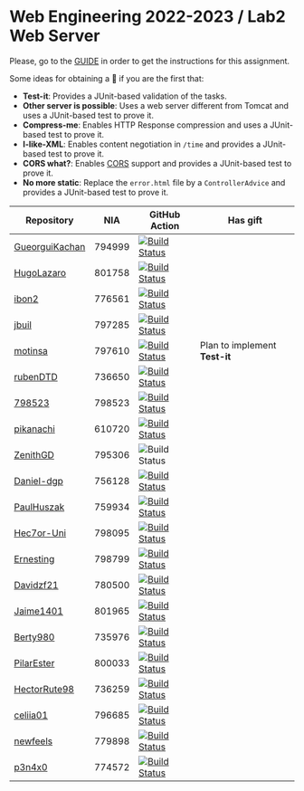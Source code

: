 # Web Engineering 2022-2023 / Lab2 Web Server

Please, go to the [GUIDE](docs/GUIDE.md) in order to get the instructions for this assignment.

Some ideas for obtaining a :gift: if you are the first that:

- **Test-it**: Provides a JUnit-based validation of the tasks.
- **Other server is possible**: Uses a web server different from Tomcat and uses a JUnit-based test to prove it.
- **Compress-me**: Enables HTTP Response compression and uses a JUnit-based test to prove it.
- **I-like-XML**: Enables content negotiation in `/time` and provides a JUnit-based test to prove it.
- **CORS what?**: Enables [CORS](https://developer.mozilla.org/es/docs/Web/HTTP/CORS) support and provides a JUnit-based test to prove it.
- **No more static**: Replace the `error.html` file by a `ControllerAdvice` and provides a JUnit-based test to prove it.

Repository | NIA    | GitHub Action | Has gift
----------|--------|---------------|-----
[GueorguiKachan](https://github.com/GueorguiKachan/lab2-web-server/tree/work) |794999 | [![Build Status](https://github.com/GueorguiKachan/lab2-web-server/actions/workflows/CI.yml/badge.svg?branch=work&event=push)](https://github.com/GueorguiKachan/lab2-web-server/actions/workflows/CI.yml) | 
[HugoLazaro](https://github.com/HugoLazaro/lab2-web-server/tree/work) | 801758 | [![Build Status](https://github.com/HugoLazaro/lab2-web-server/actions/workflows/CI.yml/badge.svg?branch=work&event=push)](https://github.com/HugoLazaro/lab2-web-server/actions/workflows/CI.yml) |
[ibon2](https://github.com/Ibon2/lab2-web-server/tree/work) | 776561 | [![Build Status](https://github.com/Ibon2/lab2-web-server/actions/workflows/CI.yml/badge.svg?branch=work&event=push)](https://github.com/Ibon2/lab2-web-server/actions/workflows/CI.yml) |
[jbuil](https://github.com/jbuil/lab2-web-server/tree/work) | 797285 | [![Build Status](https://github.com/jbuil/lab2-web-server/actions/workflows/CI.yml/badge.svg?branch=work&event=push)](https://github.com/jbuil/lab2-web-server/actions/workflows/CI.yml) |
[motinsa](https://github.com/motinsa/lab2-web-server/tree/work) | 797610 | [![Build Status](https://github.com/motinsa/lab2-web-server/actions/workflows/CI.yml/badge.svg?branch=work&event=push)](https://github.com/motinsa/lab2-web-server/actions/workflows/CI.yml) | Plan to implement **Test-it** |
[rubenDTD](https://github.com/rubenDTD/lab2-web-server/tree/work) | 736650 | [![Build Status](https://github.com/rubenDTD/lab2-web-server/actions/workflows/CI.yml/badge.svg?branch=work&event=push)](https://github.com/rubenDTD/lab2-web-server/actions/workflows/CI.yml)
[798523](https://github.com/798523/lab2-web-server/tree/work) | 798523 | [![Build Status](https://github.com/798523/lab2-web-server/actions/workflows/CI.yml/badge.svg?branch=work&event=push)](https://github.com/798523/lab2-web-server/actions/workflows/CI.yml) |
[pikanachi](https://github.com/pikanachi/lab2-web-server/tree/work) | 610720 | [![Build Status](https://github.com/pikanachi/lab2-web-server/actions/workflows/CI.yml/badge.svg?branch=work&event=push)](https://github.com/pikanachi/lab2-web-server/actions/workflows/CI.yml)
[ZenithGD](https://github.com/ZenithGD/lab2-web-server/tree/work) | 795306 | ![Build Status](https://github.com/ZenithGD/lab2-web-server/actions/workflows/CI.yml/badge.svg?branch=work&event=push)
[Daniel-dgp](https://github.com/Daniel-dgp/lab2-web-server/tree/work) | 756128 | [![Build Status](https://github.com/Daniel-dgp/lab2-web-server/actions/workflows/CI.yml/badge.svg?branch=work&event=push)](https://github.com/Daniel-dgp/lab2-web-server/actions/workflows/CI.yml)
[PaulHuszak](https://github.com/paul-huszak/lab2-web-server/tree/work) | 759934 | [![Build Status](https://github.com/paul-huszak/lab2-web-server/actions/workflows/CI.yml/badge.svg?branch=work&event=push)](https://github.com/paul-huszak/lab2-web-server/actions/workflows/CI.yml)
[Hec7or-Uni](https://github.com/Hec7or-Uni/lab2-web-server/tree/work)|798095|  [![Build Status](https://github.com/Hec7or-Uni/lab2-web-server/actions/workflows/CI.yml/badge.svg?branch=work&event=push)](https://github.com/Hec7or-Uni/lab2-web-server/actions/workflows/CI.yml)
[Ernesting](https://github.com/Ernesting/lab2-web-server/tree/work) | 798799 | [![Build Status](https://github.com/Ernesting/lab2-web-server/actions/workflows/CI.yml/badge.svg?branch=work&event=push)](https://github.com/Ernesting/lab2-web-server/actions/workflows/CI.yml)
[Davidzf21](https://github.com/Davidzf21/lab2-web-server/tree/work) | 780500 | [![Build Status](https://github.com/Davidzf21/lab2-web-server/actions/workflows/CI.yml/badge.svg)](https://github.com/Davidzf21/lab2-web-server/actions/workflows/CI.yml)
[Jaime1401](https://github.com/Jaime1401/lab2-web-server/tree/work) | 801965 | [![Build Status](https://github.com/Jaime1401/lab2-web-server/actions/workflows/CI.yml/badge.svg?branch=work&event=push)](https://github.com/Jaime1401/lab2-web-server/actions/workflows/CI.yml)           
[Berty980](https://github.com/Berty980/lab2-web-server/tree/work) | 735976 | [![Build Status](https://github.com/Berty980/lab2-web-server/actions/workflows/CI.yml/badge.svg?branch=work&event=push)](https://github.com/Berty980/lab2-web-server/actions/workflows/CI.yml)
[PilarEster](https://github.com/PilarEster/lab2-web-server/tree/work) | 800033 | [![Build Status](https://github.com/PilarEster/lab2-web-server/actions/workflows/CI.yml/badge.svg?branch=work&event=push)](https://github.com/PilarEster/lab2-web-server/actions/workflows/CI.yml)
[HectorRute98](https://github.com/HectorRute98/lab2-web-server/tree/work) | 736259 | [![Build Status](https://github.com/HectorRute98/lab2-web-server/actions/workflows/CI.yml/badge.svg)](https://github.com/HectorRute98/lab2-web-server/actions/workflows/CI.yml)
[celiia01](https://github.com/celiia01/lab2-web-server/tree/work) | 796685 | [![Build Status](https://github.com/celiia01/lab2-web-server/actions/workflows/CI.yml/badge.svg?branch=work&event=push)](https://github.com/celiia01/lab2-web-server/actions/workflows/CI.yml)           |
[newfeels](https://github.com/newfeels/lab2-web-server/tree/work) | 779898 | [![Build Status](https://github.com/newfeels/lab2-web-server/actions/workflows/CI.yml/badge.svg?branch=work&event=push)](https://github.com/newfeels/lab2-web-server/actions/workflows/CI.yml)
[p3n4x0](https://github.com/p3n4x0/lab2-web-server/tree/work) | 774572 | [![Build Status](https://github.com/p3n4x0/lab2-web-server/actions/workflows/CI.yml/badge.svg?branch=work&event=push)](https://github.com/p3n4x0/lab2-web-server/actions/workflows/CI.yml)
